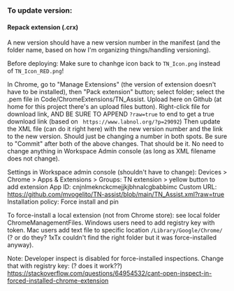 
### To update version:

#### Repack extension (.crx)

A new version should have a new version number in the manifest (and the folder name, based on how I'm organizing things/handling versioning).

Before deploying: Make sure to chanhge icon back to `TN_Icon.png` instead of `TN_Icon_RED.png`!

In Chrome, go to "Manage Extensions" (the version of extension doesn't have to be installed),  then "Pack extension" button; select folder; select the .pem file in Code/ChromeExtensions/TN_Assist.
Upload here on Github (at home for this project there's an upload files button).  Right-click file for download link, AND BE SURE TO APPEND `?raw=true` to end to get a true download link (based on ` https://www.labnol.org/?p=29092`)
Then update the XML file (can do it right here) with the new version number and the link to the new version.  Should just be changing a number in both spots.
Be sure to "Commit" after both of the above changes.
That should be it.  No need to change anything in Workspace Admin console (as long as XML filename does not change).

Settings in Workspace admin console (shouldn't have to change): Devices > Chrome > Apps & Extensions > Groups: TN extension > yellow button to add extension
App ID: cnjnlmeknckcmejjkjbhnalcgbabbimc
Custom URL: https://github.com/mvogelito/TN-assist/blob/main/TN_Assist.xml?raw=true
Installation policy: Force install and pin

To force-install a local extension (not from Chrome store): see local folder ChromeManagementFiles.  Windows users need to add registry key with token.  Mac users add text file to specific location `/Library/Google/Chrome/` (? or do they?  1xTx couldn't find the right folder but it was force-installed anyway).

Note: Developer inspect is disabled for force-installed inspections.  Change that with registry key: (? does it work??)
https://stackoverflow.com/questions/64954532/cant-open-inspect-in-forced-installed-chrome-extension
